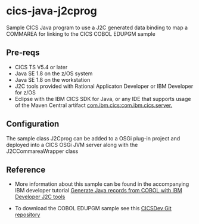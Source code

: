 # cics-java-j2cprog
Sample CICS Java program to use a J2C generated data binding to map a COMMAREA for linking to the CICS COBOL EDUPGM sample


## Pre-reqs

* CICS TS V5.4 or later
* Java SE 1.8 on the z/OS system
* Java SE 1.8 on the workstation
* J2C tools provided with Rational Applicaton Developer or IBM Developer for z/OS
* Eclipse with the IBM CICS SDK for Java, or any IDE that supports usage of the Maven Central artifact [com.ibm.cics:com.ibm.cics.server.](https://search.maven.org/artifact/com.ibm.cics/com.ibm.cics.server)

## Configuration

The sample class J2Cprog can be added to a OSGi plug-in project and deployed into a CICS OSGi JVM server along with the J2CCommareaWrapper class


## Reference

* More information about this sample can be found in the accompanying IBM developer tutorial [Generate Java records from COBOL with IBM Developer J2C tools](https://developer.ibm.com/tutorials/generating-java-records-from-cobol-with-rational-j2c-tools/)

* To download the COBOL EDUPGM sample see this [CICSDev Git repository](https://github.com/cicsdev/cics-java-jzosprog)